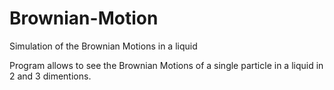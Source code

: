 # Brownian-Motion
Simulation of the Brownian Motions in a liquid

Program allows to see the Brownian Motions of a single particle in a liquid in 2 and 3 dimentions.
